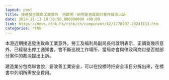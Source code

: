 ```yaml
---
layout: post
title: 接連發生致命工業意外　何啟明：研究是否就部分案件裁決上訴
date: 2024-11-13 18:30:50.000000000 +08:00
link: https://news.rthk.hk/rthk/ch/component/k2/1778907-20241113.htm
categories: rthk
---
```


本港近期接連發生致命工業意外，勞工及福利局副局長何啟明表示，正調查幾宗意外，已經發出停工通知書，會不斷巡視工作場所，當局亦會與律政司商討是否就部分案件的裁決提出上訴。

建造業分包商聯會說，要改善工業安全，可以在投標時把安全項目分拆出來，在標書中列明所需安全費用。
